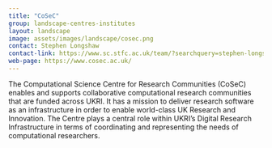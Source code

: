 ```yaml
---
title: "CoSeC"
group: landscape-centres-institutes
layout: landscape
image: assets/images/landscape/cosec.png
contact: Stephen Longshaw
contact-link: https://www.sc.stfc.ac.uk/team/?searchquery=stephen-longshaw-dr
web-page: https://www.cosec.ac.uk/
---
```


The Computational Science Centre for Research Communities (CoSeC) enables and supports collaborative computational research communities that are funded across UKRI. It has a mission to deliver research software as an infrastructure in order to enable world-class UK Research and Innovation. The Centre plays a central role within UKRI’s Digital Research Infrastructure in terms of coordinating and representing the needs of computational researchers.

